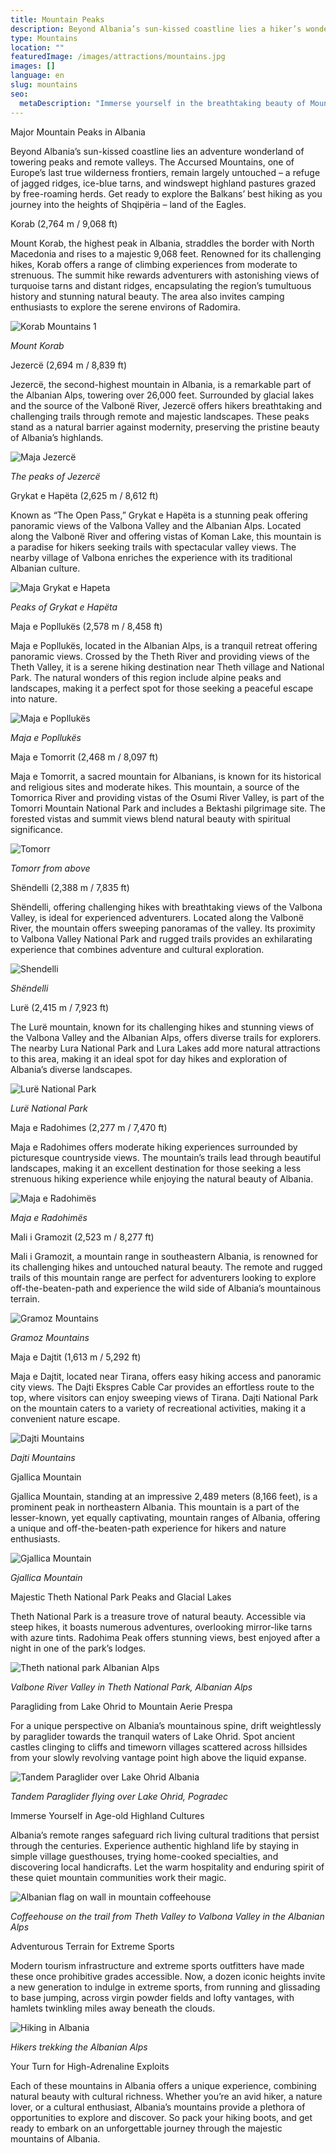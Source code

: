```yaml
---
title: Mountain Peaks
description: Beyond Albania’s sun-kissed coastline lies a hiker’s wonderland of jagged ridges, ice-blue tarns and windswept highland pastures grazed by free-roaming herds. Get ready to explore tumultuous history and unspoiled beauty as you journey skyward into the Balkans’ best mountains.
type: Mountains
location: ""
featuredImage: /images/attractions/mountains.jpg
images: []
language: en
slug: mountains
seo:
  metaDescription: "Immerse yourself in the breathtaking beauty of Mountains. Browse our selection of scenic Mountain photos and artwork."
---
```


Major Mountain Peaks in Albania

Beyond Albania’s sun-kissed coastline lies an adventure wonderland of towering peaks and remote valleys. The Accursed Mountains, one of Europe’s last true wilderness frontiers, remain largely untouched – a refuge of jagged ridges, ice-blue tarns, and windswept highland pastures grazed by free-roaming herds. Get ready to explore the Balkans’ best hiking as you journey into the heights of Shqipëria – land of the Eagles.

Korab (2,764 m / 9,068 ft)

Mount Korab, the highest peak in Albania, straddles the border with North Macedonia and rises to a majestic 9,068 feet. Renowned for its challenging hikes, Korab offers a range of climbing experiences from moderate to strenuous. The summit hike rewards adventurers with astonishing views of turquoise tarns and distant ridges, encapsulating the region’s tumultuous history and stunning natural beauty. The area also invites camping enthusiasts to explore the serene environs of Radomira.

![Korab Mountains 1](/images/attractions/Korab-Mountains-1.jpeg)

*Mount Korab*

Jezercë (2,694 m / 8,839 ft)

Jezercë, the second-highest mountain in Albania, is a remarkable part of the Albanian Alps, towering over 26,000 feet. Surrounded by glacial lakes and the source of the Valbonë River, Jezercë offers hikers breathtaking and challenging trails through remote and majestic landscapes. These peaks stand as a natural barrier against modernity, preserving the pristine beauty of Albania’s highlands.

![Maja Jezercë](/images/attractions/Maja-Jezerce.jpeg)

*The peaks of Jezercë*

Grykat e Hapëta (2,625 m / 8,612 ft)

Known as “The Open Pass,” Grykat e Hapëta is a stunning peak offering panoramic views of the Valbona Valley and the Albanian Alps. Located along the Valbonë River and offering vistas of Koman Lake, this mountain is a paradise for hikers seeking trails with spectacular valley views. The nearby village of Valbona enriches the experience with its traditional Albanian culture.

![Maja Grykat e Hapeta](/images/attractions/Maja-Grykat-e-Hapeta.jpeg)

*Peaks of Grykat e Hapëta*

Maja e Popllukës (2,578 m / 8,458 ft)

Maja e Popllukës, located in the Albanian Alps, is a tranquil retreat offering panoramic views. Crossed by the Theth River and providing views of the Theth Valley, it is a serene hiking destination near Theth village and National Park. The natural wonders of this region include alpine peaks and landscapes, making it a perfect spot for those seeking a peaceful escape into nature.

![Maja e Popllukës](/images/attractions/Maja-e-Popllukes.jpeg)

*Maja e Popllukës*

Maja e Tomorrit (2,468 m / 8,097 ft)

Maja e Tomorrit, a sacred mountain for Albanians, is known for its historical and religious sites and moderate hikes. This mountain, a source of the Tomorrica River and providing vistas of the Osumi River Valley, is part of the Tomorri Mountain National Park and includes a Bektashi pilgrimage site. The forested vistas and summit views blend natural beauty with spiritual significance.

![Tomorr](/images/attractions/Tomorr-.jpeg)

*Tomorr from above*

Shëndelli (2,388 m / 7,835 ft)

Shëndelli, offering challenging hikes with breathtaking views of the Valbona Valley, is ideal for experienced adventurers. Located along the Valbonë River, the mountain offers sweeping panoramas of the valley. Its proximity to Valbona Valley National Park and rugged trails provides an exhilarating experience that combines adventure and cultural exploration.

![Shendelli](/images/attractions/Shendelli.jpeg)

*Shëndelli*

Lurë (2,415 m / 7,923 ft)

The Lurë mountain, known for its challenging hikes and stunning views of the Valbona Valley and the Albanian Alps, offers diverse trails for explorers. The nearby Lura National Park and Lura Lakes add more natural attractions to this area, making it an ideal spot for day hikes and exploration of Albania’s diverse landscapes.

![Lurë National Park](/images/attractions/Lure-in-Albania.jpeg)

*Lurë National Park*

Maja e Radohimes (2,277 m / 7,470 ft)

Maja e Radohimes offers moderate hiking experiences surrounded by picturesque countryside views. The mountain’s trails lead through beautiful landscapes, making it an excellent destination for those seeking a less strenuous hiking experience while enjoying the natural beauty of Albania.

![Maja e Radohimës](/images/attractions/Maja-e-Radohimes.jpeg)

*Maja e Radohimës*

Mali i Gramozit (2,523 m / 8,277 ft)

Mali i Gramozit, a mountain range in southeastern Albania, is renowned for its challenging hikes and untouched natural beauty. The remote and rugged trails of this mountain range are perfect for adventurers looking to explore off-the-beaten-path and experience the wild side of Albania’s mountainous terrain.

![Gramoz Mountains](/images/attractions/Gramoz-Mountains.jpeg)

*Gramoz Mountains*

Maja e Dajtit (1,613 m / 5,292 ft)

Maja e Dajtit, located near Tirana, offers easy hiking access and panoramic city views. The Dajti Ekspres Cable Car provides an effortless route to the top, where visitors can enjoy sweeping views of Tirana. Dajti National Park on the mountain caters to a variety of recreational activities, making it a convenient nature escape.

![Dajti Mountains](/images/activities/Dajti-mountains-in-Albania.jpeg)

*Dajti Mountains*

Gjallica Mountain

Gjallica Mountain, standing at an impressive 2,489 meters (8,166 feet), is a prominent peak in northeastern Albania. This mountain is a part of the lesser-known, yet equally captivating, mountain ranges of Albania, offering a unique and off-the-beaten-path experience for hikers and nature enthusiasts.

![Gjallica Mountain](/images/attractions/Gjallica-Mountain.jpeg)

*Gjallica Mountain*

Majestic Theth National Park Peaks and Glacial Lakes

Theth National Park is a treasure trove of natural beauty. Accessible via steep hikes, it boasts numerous adventures, overlooking mirror-like tarns with azure tints. Radohima Peak offers stunning views, best enjoyed after a night in one of the park’s lodges.

![Theth national park Albanian Alps](/images/attractions/Theth-national-park-Albanian-Alps.jpeg)

*Valbone River Valley in Theth National Park, Albanian Alps*

Paragliding from Lake Ohrid to Mountain Aerie Prespa

For a unique perspective on Albania’s mountainous spine, drift weightlessly by paraglider towards the tranquil waters of Lake Ohrid. Spot ancient castles clinging to cliffs and timeworn villages scattered across hillsides from your slowly revolving vantage point high above the liquid expanse.

![Tandem Paraglider over Lake Ohrid Albania](/images/attractions/Tandem-Paraglider-Lake-Ohrid.jpeg)

*Tandem Paraglider flying over Lake Ohrid, Pogradec*

Immerse Yourself in Age-old Highland Cultures

Albania’s remote ranges safeguard rich living cultural traditions that persist through the centuries. Experience authentic highland life by staying in simple village guesthouses, trying home-cooked specialties, and discovering local handicrafts. Let the warm hospitality and enduring spirit of these quiet mountain communities work their magic.

![Albanian flag on wall in mountain coffeehouse](/images/attractions/Albanian-flag-on-wall-in-mountain-coffeehouse.jpeg)

*Coffeehouse on the trail from Theth Valley to Valbona Valley in the Albanian Alps*

Adventurous Terrain for Extreme Sports

Modern tourism infrastructure and extreme sports outfitters have made these once prohibitive grades accessible. Now, a dozen iconic heights invite a new generation to indulge in extreme sports, from running and glissading to base jumping, across virgin powder fields and lofty vantages, with hamlets twinkling miles away beneath the clouds.

![Hiking in Albania](/images/attractions/Albanian-Alps.jpeg)

*Hikers trekking the Albanian Alps*

Your Turn for High-Adrenaline Exploits

Each of these mountains in Albania offers a unique experience, combining natural beauty with cultural richness. Whether you’re an avid hiker, a nature lover, or a cultural enthusiast, Albania’s mountains provide a plethora of opportunities to explore and discover. So pack your hiking boots, and get ready to embark on an unforgettable journey through the majestic mountains of Albania.

